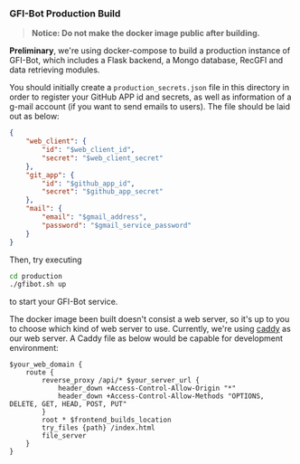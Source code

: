 ### GFI-Bot Production Build

> **Notice: Do not make the docker image public after building.**

**Preliminary**, we're using docker-compose to build a production instance of GFI-Bot, which includes a Flask backend, a Mongo database, RecGFI  and data retrieving modules.

You should initially create a `production_secrets.json` file in this directory in order to register your GitHub APP id and secrets, as well as information of a g-mail account (if you want to send emails to users). The file should be laid out as below:

```json
{
    "web_client": {
        "id": "$web_client_id",
        "secret": "$web_client_secret"
    },
    "git_app": {
        "id": "$github_app_id",
        "secret": "$github_app_secret"
    },
    "mail": {
        "email": "$gmail_address",
        "password": "$gmail_service_password"
    }
}
```

Then, try executing

```bash
cd production
./gfibot.sh up
```

to start your GFI-Bot service.

The docker image been built doesn't consist a web server, so it's up to you to choose which kind of web server to use. Currently, we're using [caddy](https://caddyserver.com/) as our web server. A Caddy file as below would be capable for development environment: 

```
$your_web_domain {
    route {
        reverse_proxy /api/* $your_server_url {
            header_down +Access-Control-Allow-Origin "*"
            header_down +Access-Control-Allow-Methods "OPTIONS, DELETE, GET, HEAD, POST, PUT"
        }
        root * $frontend_builds_location
        try_files {path} /index.html
        file_server
    }
}
```